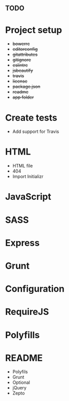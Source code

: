 ## TODO

# Project setup
* ~~bowerrc~~
* ~~editorconfig~~
* ~~gitattributes~~
* ~~gitignore~~
* ~~eslintrc~~
* ~~jsbeautify~~
* ~~travis~~
* ~~license~~
* ~~package.json~~
* ~~readme~~
* ~~app folder~~

# Create tests
* Add support for Travis

# HTML
* HTML file
* 404
* Import Initializr

# JavaScript

# SASS

# Express

# Grunt

# Configuration

# RequireJS

# Polyfills

# README
* Polyfils
* Grunt
* Optional
 * jQuery
 * Zepto
